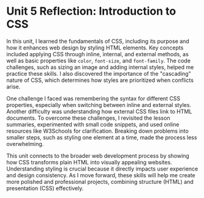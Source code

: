 # Unit 5 Reflection: Introduction to CSS

In this unit, I learned the fundamentals of CSS, including its purpose and how it enhances web design by styling HTML elements. Key concepts included applying CSS through inline, internal, and external methods, as well as basic properties like `color`, `font-size`, and `font-family`. The code challenges, such as sizing an image and adding internal styles, helped me practice these skills. I also discovered the importance of the "cascading" nature of CSS, which determines how styles are prioritized when conflicts arise.

One challenge I faced was remembering the syntax for different CSS properties, especially when switching between inline and external styles. Another difficulty was understanding how external CSS files link to HTML documents. To overcome these challenges, I revisited the lesson summaries, experimented with small code snippets, and used online resources like W3Schools for clarification. Breaking down problems into smaller steps, such as styling one element at a time, made the process less overwhelming.

This unit connects to the broader web development process by showing how CSS transforms plain HTML into visually appealing websites. Understanding styling is crucial because it directly impacts user experience and design consistency. As I move forward, these skills will help me create more polished and professional projects, combining structure (HTML) and presentation (CSS) effectively.
